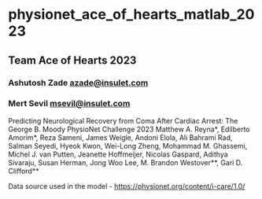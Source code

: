 # physionet_ace_of_hearts_matlab_2023
 ## Team Ace of Hearts 2023 
 ### Ashutosh Zade azade@insulet.com
 ### Mert Sevil msevil@insulet.com

Predicting Neurological Recovery from Coma After Cardiac Arrest: The George B. Moody PhysioNet Challenge 2023
Matthew A. Reyna*, Edilberto Amorim*, Reza Sameni, James Weigle, Andoni Elola, Ali Bahrami Rad, Salman Seyedi, Hyeok Kwon, Wei-Long Zheng, Mohammad M. Ghassemi, Michel J. van Putten, Jeanette Hoffmeijer, Nicolas Gaspard, Adithya Sivaraju, Susan Herman, Jong Woo Lee, M. Brandon Westover**, Gari D. Clifford**

Data source used in the model - https://physionet.org/content/i-care/1.0/
